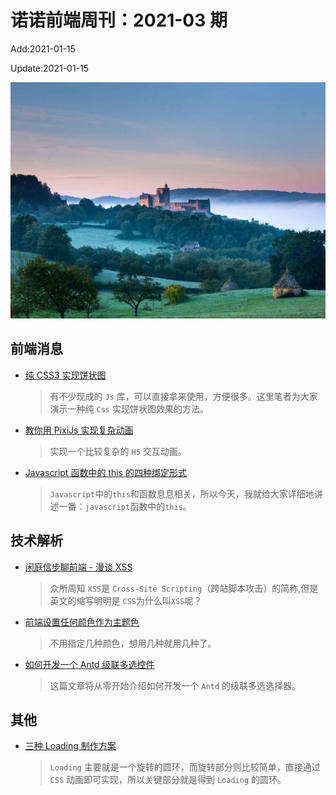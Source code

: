 <!--
 * @Description: weekly-03
 * @Author: zoeblow
 * @Email: wangfuyuan@nnuo.com
 * @Date: 2030-12-31 14:18:24
 * @LastEditors: wangfuyuan
 * @LastEditTime: 2021-01-15 17:42:40
 * @FilePath: \nuofe-weekly\2021\weekly-03.md
 -->

# 诺诺前端周刊：2021-03 期

Add:2021-01-15

Update:2021-01-15

![202103](../images/2021/202103.jpg)

## 前端消息

- [纯 CSS3 实现饼状图](http://www.fly63.com/article/detial/712)

  > 有不少现成的 `Js` 库，可以直接拿来使用，方便很多。这里笔者为大家演示一种纯 `Css` 实现饼状图效果的方法。

- [教你用 PixiJs 实现复杂动画](https://mp.weixin.qq.com/s/IzCAzswK50BbfNHqE8vIxQ)

  > 实现一个比较复杂的 `H5` 交互动画。

- [Javascript 函数中的 this 的四种绑定形式](https://www.cnblogs.com/penghuwan/p/7356210.html)

  > `Javascript`中的`this`和函数息息相关，所以今天，我就给大家详细地讲述一番：`javascript`函数中的`this`。

## 技术解析

- [闲庭信步聊前端 - 漫谈 XSS](https://mp.weixin.qq.com/s/kDXOntazDDIQWs0p1YMkOg)

  > 众所周知 `XSS`是 `Cross-Site Scripting`（跨站脚本攻击）的简称,但是英文的缩写明明是 `CSS`为什么叫`XSS`呢？

- [前端设置任何颜色作为主题色](https://mp.weixin.qq.com/s/mFsT8ozDkdw8X5anGzTCVA)

  > 不用指定几种颜色，想用几种就用几种了。

- [如何开发一个 Antd 级联多选控件](https://mp.weixin.qq.com/s/h3jmOMgj-iey4Aaex-c54g)

  > 这篇文章将从零开始介绍如何开发一个 `Antd` 的级联多选选择器。

## 其他

- [三种 Loading 制作方案](https://segmentfault.com/a/1190000038692080)

  > `Loading` 主要就是一个旋转的圆环，而旋转部分则比较简单，直接通过 `CSS` 动画即可实现，所以关键部分就是得到 `Loading` 的圆环。
